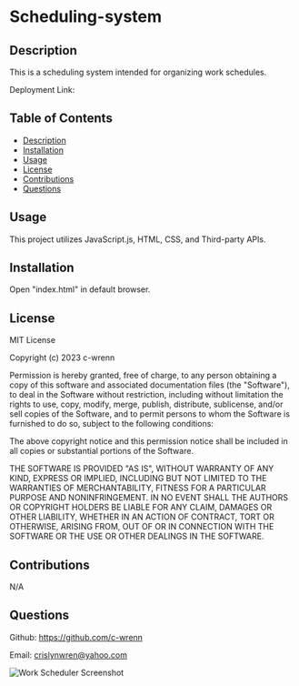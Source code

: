 # Scheduling-system

## Description

This is a scheduling system intended for organizing work schedules.

Deployment Link: 

## Table of Contents

- [Description](#description)
- [Installation](#installation)
- [Usage](#usage)
- [License](#license)
- [Contributions](#contributions)
- [Questions](#questions)

## Usage
This project utilizes JavaScript.js, HTML, CSS, and Third-party APIs.

## Installation
Open "index.html" in default browser.

## License

MIT License

Copyright (c) 2023 c-wrenn

Permission is hereby granted, free of charge, to any person obtaining a copy
of this software and associated documentation files (the "Software"), to deal
in the Software without restriction, including without limitation the rights
to use, copy, modify, merge, publish, distribute, sublicense, and/or sell
copies of the Software, and to permit persons to whom the Software is
furnished to do so, subject to the following conditions:

The above copyright notice and this permission notice shall be included in all
copies or substantial portions of the Software.

THE SOFTWARE IS PROVIDED "AS IS", WITHOUT WARRANTY OF ANY KIND, EXPRESS OR
IMPLIED, INCLUDING BUT NOT LIMITED TO THE WARRANTIES OF MERCHANTABILITY,
FITNESS FOR A PARTICULAR PURPOSE AND NONINFRINGEMENT. IN NO EVENT SHALL THE
AUTHORS OR COPYRIGHT HOLDERS BE LIABLE FOR ANY CLAIM, DAMAGES OR OTHER
LIABILITY, WHETHER IN AN ACTION OF CONTRACT, TORT OR OTHERWISE, ARISING FROM,
OUT OF OR IN CONNECTION WITH THE SOFTWARE OR THE USE OR OTHER DEALINGS IN THE
SOFTWARE.

## Contributions

N/A

## Questions

Github: https://github.com/c-wrenn

Email: crislynwren@yahoo.com

![Work Scheduler Screenshot](image.png)